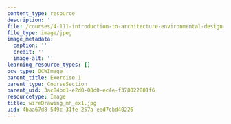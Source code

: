 ```yaml
---
content_type: resource
description: ''
file: /courses/4-111-introduction-to-architecture-environmental-design-spring-2014/4baa67d8549c31fe257aeed7cbd40226_wireDrawing_mh_ex1.jpg
file_type: image/jpeg
image_metadata:
  caption: ''
  credit: ''
  image-alt: ''
learning_resource_types: []
ocw_type: OCWImage
parent_title: Exercise 1
parent_type: CourseSection
parent_uid: 3ac84bd1-e2d8-08d0-ec4e-f378022801f6
resourcetype: Image
title: wireDrawing_mh_ex1.jpg
uid: 4baa67d8-549c-31fe-257a-eed7cbd40226
---
```

